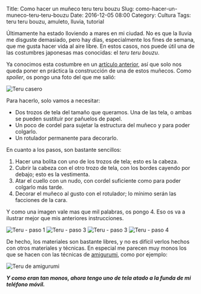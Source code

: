 Title: Como hacer un muñeco teru teru bouzu
Slug: como-hacer-un-muneco-teru-teru-bouzu
Date: 2016-12-05 08:00
Category: Cultura
Tags: teru teru bouzu, amuleto, lluvia, tutorial



Últimamente ha estado lloviendo a mares en mi ciudad. No es que la lluvia me disguste demasiado, pero hay días, especialmente los fines de semana, que me gusta hacer vida al aire libre. En estos casos, nos puede útil una de las costumbres japonesas mas conocidas: el *teru teru bouzu*.

Ya conocimos esta costumbre en un [artículo anterior]({filename}/articles/un-amuleto-contra-la-lluvia-el-teru-teru-bouzu.md), así que solo nos queda poner en práctica la construcción de una de estos muñecos. Como *spoiler*, os pongo una foto del que me salió:

![Teru casero]({static}/images/teru_casero.jpg)

Para hacerlo, solo vamos a necesitar:

* Dos trozos de tela del tamaño que queramos. Una de las tela, o ambas se pueden sustituir por pañuelos de papel.
* Un poco de cordel para sujetar la estructura del muñeco y para poder colgarlo.
* Un rotulador permanente para decorarlo.

En cuanto a los pasos, son bastante sencillos:

1. Hacer una bolita con uno de los trozos de tela; esto es la cabeza.
2. Cubrir la cabeza con el otro trozo de tela, con los bordes cayendo por debajo; esto es la vestimenta.
3. Atar el cuello con un nudo, con cordel suficiente como para poder colgarlo más tarde.
4. Decorar el muñeco al gusto con el rotulador; lo mínimo serán las facciones de la cara.

Y como una imagen vale mas que mil palabras, os pongo 4. Eso os va a ilustrar mejor que mis anteriores instrucciones.

![Teru - paso 1]({static}/images/teru_paso1.jpg)
![Teru - paso 3]({static}/images/teru_paso2.jpg)
![Teru - paso 3]({static}/images/teru_paso3.jpg)
![Teru - paso 4]({static}/images/teru_paso4.jpg)

De hecho, los materiales son bastante libres, y no es difícil verlos hechos con otros materiales y técnicas. En especial me parecen muy monos los que se hacen con las técnicas de [amigurumi](https://es.wikipedia.org/wiki/Amigurumi), como por ejemplo:

![Teru de amigurumi]({static}/images/teru_amigurumi.jpg)

***Y como eran tan monos, ahora tengo uno de tela atado a la funda de mi teléfono móvil.***

